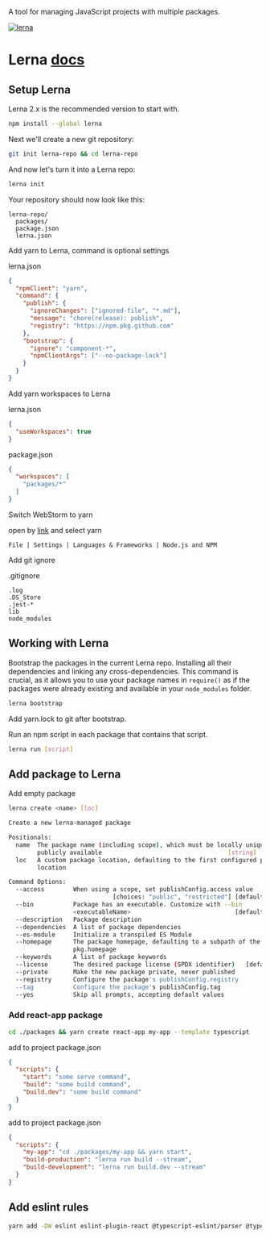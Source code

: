 A tool for managing JavaScript projects with multiple packages.

[![lerna](https://img.shields.io/badge/maintained%20with-lerna-cc00ff.svg)](https://lerna.js.org/)

# Lerna [docs](https://github.com/lerna/lerna#about) 


## Setup Lerna

Lerna 2.x is the recommended version to start with.

```bash
npm install --global lerna
```

Next we'll create a new git repository:

```bash
git init lerna-repo && cd lerna-repo
```

And now let's turn it into a Lerna repo:

```bash
lerna init
```

Your repository should now look like this:

```
lerna-repo/
  packages/
  package.json
  lerna.json
```

Add yarn to Lerna, command is optional settings

lerna.json
```json
{
  "npmClient": "yarn",
  "command": {
    "publish": {
      "ignoreChanges": ["ignored-file", "*.md"],
      "message": "chore(release): publish",
      "registry": "https://npm.pkg.github.com"
    },
    "bootstrap": {
      "ignore": "component-*",
      "npmClientArgs": ["--no-package-lock"]
    }
  }
}
```

Add yarn workspaces to Lerna

lerna.json
```json
{
  "useWorkspaces": true
}
```

package.json
```json
{
  "workspaces": [
    "packages/*"
  ]
}
```

Switch WebStorm to yarn

open by [link](jetbrains://WebStorm/settings?name=Languages+%26+Frameworks--Node.js+and+NPM) and select yarn
```
File | Settings | Languages & Frameworks | Node.js and NPM
```

Add git ignore

.gitignore
```
.log
.DS_Store
.jest-*
lib
node_modules
```

## Working with Lerna

Bootstrap the packages in the current Lerna repo. 
Installing all their dependencies and linking any cross-dependencies.
This command is crucial, as it allows you to use your package names in `require()`
as if the packages were already existing and available in your `node_modules` folder.

```bash
lerna bootstrap
```

Add yarn.lock to git after bootstrap.

Run an npm script in each package that contains that script.

```bash
lerna run [script]
```

## Add package to Lerna

Add empty package

```bash
lerna create <name> [loc]

Create a new lerna-managed package

Positionals:
  name  The package name (including scope), which must be locally unique _and_
        publicly available                                   [string] [required]
  loc   A custom package location, defaulting to the first configured package
        location                                                        [string]

Command Options:
  --access        When using a scope, set publishConfig.access value
                             [choices: "public", "restricted"] [default: public]
  --bin           Package has an executable. Customize with --bin
                  <executableName>                             [default: <name>]
  --description   Package description                                   [string]
  --dependencies  A list of package dependencies                         [array]
  --es-module     Initialize a transpiled ES Module
  --homepage      The package homepage, defaulting to a subpath of the root
                  pkg.homepage                                          [string]
  --keywords      A list of package keywords                             [array]
  --license       The desired package license (SPDX identifier)   [default: ISC]
  --private       Make the new package private, never published
  --registry      Configure the package's publishConfig.registry        [string]
  --tag           Configure the package's publishConfig.tag             [string]
  --yes           Skip all prompts, accepting default values
```

### Add react-app package

```bash
cd ./packages && yarn create react-app my-app --template typescript
```

add to project package.json
```json
{
  "scripts": {
    "start": "some serve command",
    "build": "some build command",
    "build.dev": "some build command"
  }
}
```

add to project package.json
```json
{
  "scripts": {
    "my-app": "cd ./packages/my-app && yarn start",
    "build-production": "lerna run build --stream",
    "build-development": "lerna run build.dev --stream"
  }
}
```

## Add eslint rules

```bash
yarn add -DW eslint eslint-plugin-react @typescript-eslint/parser @typescript-eslint/eslint-plugin eslint-plugin-import
```